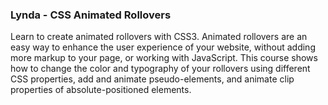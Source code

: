 ### Lynda - CSS Animated Rollovers

  Learn to create animated rollovers with CSS3. Animated rollovers are an easy way to enhance the user experience of your website, without adding more markup to your page, or working with JavaScript. This course shows how to change the color and typography of your rollovers using different CSS properties, add and animate pseudo-elements, and animate clip properties of absolute-positioned elements.